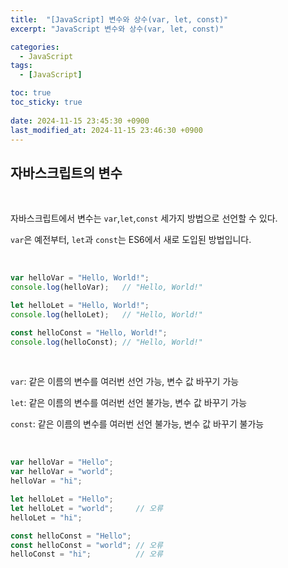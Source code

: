 ```yaml
---
title:  "[JavaScript] 변수와 상수(var, let, const)"
excerpt: "JavaScript 변수와 상수(var, let, const)"

categories:
  - JavaScript
tags:
  - [JavaScript]

toc: true
toc_sticky: true
 
date: 2024-11-15 23:45:30 +0900
last_modified_at: 2024-11-15 23:46:30 +0900
---
```


## 자바스크립트의 변수

<br>

자바스크립트에서 변수는 ```var```,```let```,```const``` 세가지 방법으로 선언할 수 있다.

```var```은 예전부터, ```let```과 ```const```는 ES6에서 새로 도입된 방법입니다.

<br>

```js
var helloVar = "Hello, World!";
console.log(helloVar);   // "Hello, World!"

let helloLet = "Hello, World!";
console.log(helloLet);   // "Hello, World!"

const helloConst = "Hello, World!";
console.log(helloConst); // "Hello, World!"
```

<br>

```var```: 같은 이름의 변수를 여러번 선언 가능, 변수 값 바꾸기 가능

```let```: 같은 이름의 변수를 여러번 선언 불가능, 변수 값 바꾸기 가능

```const```: 같은 이름의 변수를 여러번 선언 불가능, 변수 값 바꾸기 불가능

<br>

```js
var helloVar = "Hello";
var helloVar = "world";
helloVar = "hi";

let helloLet = "Hello";
let helloLet = "world";     // 오류
helloLet = "hi";

const helloConst = "Hello";
const helloConst = "world"; // 오류
helloConst = "hi";          // 오류
```